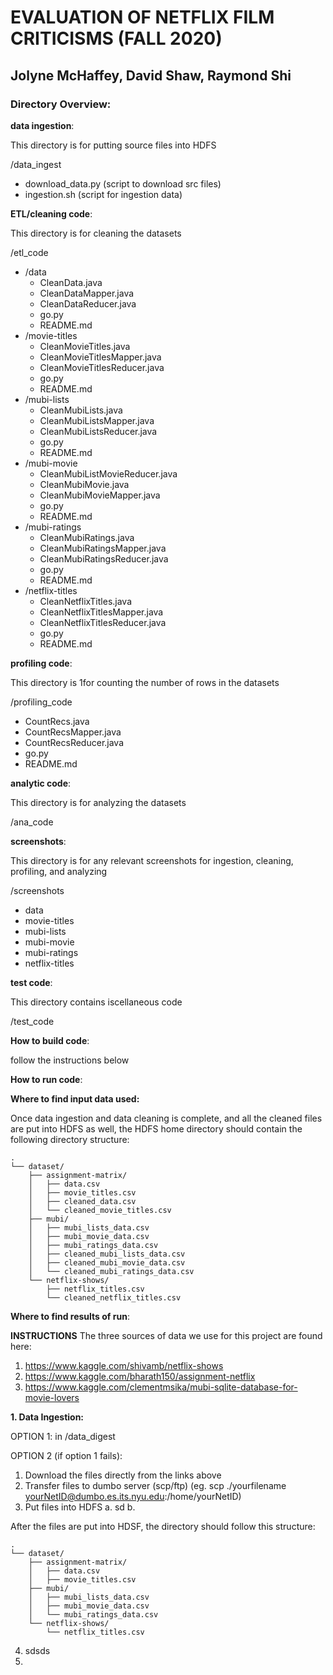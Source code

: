 # EVALUATION OF NETFLIX FILM CRITICISMS (FALL 2020)
## Jolyne McHaffey, David Shaw, Raymond Shi

### Directory Overview:

**data ingestion**:

This directory is for putting source files into HDFS

/data_ingest

- download_data.py (script to download src files)
- ingestion.sh (script for ingestion data)


**ETL/cleaning code**:

This directory is for cleaning the datasets

/etl_code

- /data
  - CleanData.java
  - CleanDataMapper.java
  - CleanDataReducer.java
  - go.py 
  - README.md
- /movie-titles
  - CleanMovieTitles.java
  - CleanMovieTitlesMapper.java
  - CleanMovieTitlesReducer.java
  - go.py 
  - README.md
- /mubi-lists
  - CleanMubiLists.java
  - CleanMubiListsMapper.java
  - CleanMubiListsReducer.java
  - go.py
  - README.md
- /mubi-movie
  -  CleanMubiListMovieReducer.java
  -  CleanMubiMovie.java
  -  CleanMubiMovieMapper.java
  -  go.py
  -  README.md
- /mubi-ratings
  - CleanMubiRatings.java
  - CleanMubiRatingsMapper.java
  - CleanMubiRatingsReducer.java
  - go.py
  - README.md
- /netflix-titles
  - CleanNetflixTitles.java
  - CleanNetflixTitlesMapper.java
  - CleanNetflixTitlesReducer.java
  - go.py
  - README.md

**profiling code**: 

This directory is 1for counting the number of rows in the datasets

/profiling_code

- CountRecs.java
- CountRecsMapper.java
- CountRecsReducer.java
- go.py
- README.md

**analytic code**:

This directory is for analyzing the datasets

/ana_code

**screenshots**: 

This directory is for any relevant screenshots for ingestion, cleaning, profiling, and analyzing

/screenshots

- data
- movie-titles
- mubi-lists
- mubi-movie
- mubi-ratings
- netflix-titles

**test code**: 

This directory contains iscellaneous code

/test_code

**How to build code**:

follow the instructions below

**How to run code**:

**Where to find input data used:**

Once data ingestion and data cleaning is complete, and all the cleaned files are put into HDFS as well, the HDFS home directory should contain the following directory structure: 

```
.
└── dataset/
    ├── assignment-matrix/
    │   ├── data.csv
    │   ├── movie_titles.csv
    │   ├── cleaned_data.csv
    │   └── cleaned_movie_titles.csv
    ├── mubi/
    │   ├── mubi_lists_data.csv
    │   ├── mubi_movie_data.csv
    │   ├── mubi_ratings_data.csv
    │   ├── cleaned_mubi_lists_data.csv
    │   ├── cleaned_mubi_movie_data.csv
    │   └── cleaned_mubi_ratings_data.csv
    └── netflix-shows/ 
        ├── netflix_titles.csv
        └── cleaned_netflix_titles.csv

```

**Where to find results of run**:

**INSTRUCTIONS**
The three sources of data we use for this project are found here:

1. https://www.kaggle.com/shivamb/netflix-shows
2. https://www.kaggle.com/bharath150/assignment-netflix
3. https://www.kaggle.com/clementmsika/mubi-sqlite-database-for-movie-lovers

**1. Data Ingestion:**

OPTION 1:
in /data_digest

OPTION 2 (if option 1 fails):
1. Download the files directly from the links above
2. Transfer files to dumbo server (scp/ftp) (eg. scp ./yourfilename yourNetID@dumbo.es.its.nyu.edu:/home/yourNetID)
3. Put files into HDFS
  a. sd
  b. 

After the files are put into HDSF, the directory should follow this structure:
```
.
└── dataset/
    ├── assignment-matrix/
    │   ├── data.csv
    │   ├── movie_titles.csv
    ├── mubi/
    │   ├── mubi_lists_data.csv
    │   ├── mubi_movie_data.csv
    │   └── mubi_ratings_data.csv
    └── netflix-shows/ 
        └── netflix_titles.csv

```

4. sdsds
5. 